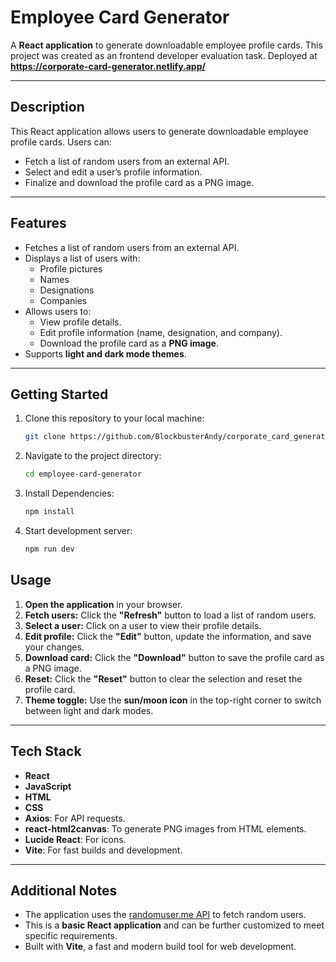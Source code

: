 # Employee Card Generator

A **React application** to generate downloadable employee profile cards. This project was created as an frontend developer evaluation task. Deployed at **https://corporate-card-generator.netlify.app/**

---

## **Description**

This React application allows users to generate downloadable employee profile cards. Users can:
- Fetch a list of random users from an external API.
- Select and edit a user’s profile information.
- Finalize and download the profile card as a PNG image.

---

## **Features**

- Fetches a list of random users from an external API.
- Displays a list of users with:
  - Profile pictures
  - Names
  - Designations
  - Companies
- Allows users to:
  - View profile details.
  - Edit profile information (name, designation, and company).
  - Download the profile card as a **PNG image**.
- Supports **light and dark mode themes**.

---

## **Getting Started**

1. Clone this repository to your local machine:
   ```bash
   git clone https://github.com/BlockbusterAndy/corporate_card_generator
   ```
2. Navigate to the project directory:
   ```bash
   cd employee-card-generator
   ```
3. Install Dependencies:
   ```bash
   npm install
   ```
4. Start development server:
   ```bash
   npm run dev
   ```

## **Usage**

1. **Open the application** in your browser.
2. **Fetch users:** Click the **"Refresh"** button to load a list of random users.
3. **Select a user:** Click on a user to view their profile details.
4. **Edit profile:** Click the **"Edit"** button, update the information, and save your changes.
5. **Download card:** Click the **"Download"** button to save the profile card as a PNG image.
6. **Reset:** Click the **"Reset"** button to clear the selection and reset the profile card.
7. **Theme toggle:** Use the **sun/moon icon** in the top-right corner to switch between light and dark modes.

---

## **Tech Stack**

- **React**
- **JavaScript**
- **HTML**
- **CSS**
- **Axios**: For API requests.
- **react-html2canvas**: To generate PNG images from HTML elements.
- **Lucide React**: For icons.
- **Vite**: For fast builds and development.

---

## **Additional Notes**

- The application uses the [randomuser.me API](https://randomuser.me/) to fetch random users.
- This is a **basic React application** and can be further customized to meet specific requirements.
- Built with **Vite**, a fast and modern build tool for web development.
